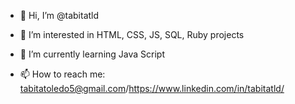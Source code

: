 - 👋 Hi, I’m @tabitatld
- 👀 I’m interested in HTML, CSS, JS, SQL, Ruby projects
- 🌱 I’m currently learning Java Script

- 📫 How to reach me: tabitatoledo5@gmail.com/https://www.linkedin.com/in/tabitatld/


